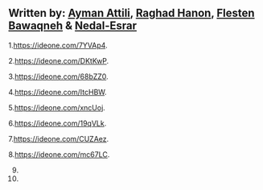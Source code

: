 ## Written by: [Ayman Attili](https://codeforces.com/profile/El_Attili), [Raghad Hanon](https://codeforces.com/profile/Raghad185), [Flesten Bawaqneh](https://codeforces.com/profile/flesten.ali) & [Nedal-Esrar](https://codeforces.com/profile/Nedal)

1.https://ideone.com/7YVAp4.

2.https://ideone.com/DKtKwP.

3.https://ideone.com/68bZZ0.

4.https://ideone.com/ItcHBW.

5.https://ideone.com/xncUoj.

6.https://ideone.com/19qVLk.

7.https://ideone.com/CUZAez.

8.https://ideone.com/mc67LC.

9.

10.
